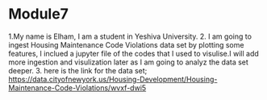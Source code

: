 # Module7
1.My name is Elham, I am a student in Yeshiva University.
2. I am going to ingest Housing Maintenance Code Violations data set by plotting some features, I inclued a jupyter file of the codes that I used to visulise.I will add more ingestion and visulization later as I am going to analyz the data set deeper.
3. here is the link for the data set; https://data.cityofnewyork.us/Housing-Development/Housing-Maintenance-Code-Violations/wvxf-dwi5
